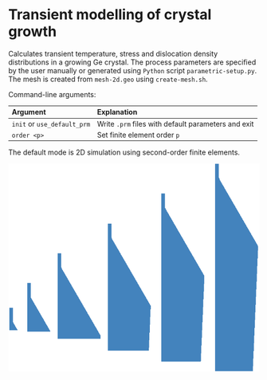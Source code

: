 # Transient modelling of crystal growth

Calculates transient temperature, stress and dislocation density distributions in a growing Ge crystal. The process parameters are specified by the user manually or generated using ```Python``` script ```parametric-setup.py```. The mesh is created from ```mesh-2d.geo``` using ```create-mesh.sh```.

Command-line arguments:

| Argument | Explanation |
|:---------|:------------|
| ```init``` or  ```use_default_prm``` | Write ```.prm``` files with default parameters and exit |
| ```order <p>``` | Set finite element order ```p``` |

The default mode is 2D simulation using second-order finite elements.

![Crystal shape at different times](results-crystal-shape.png)
